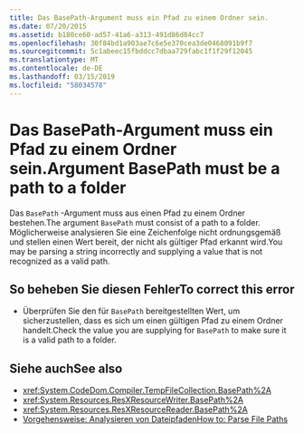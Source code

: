 ```yaml
---
title: Das BasePath-Argument muss ein Pfad zu einem Ordner sein.
ms.date: 07/20/2015
ms.assetid: b180ce60-ad57-41a6-a313-491d86d84cc7
ms.openlocfilehash: 30f84bd1a903ae7c6e5e370cea3de0468091b9f7
ms.sourcegitcommit: 5c1abeec15fbddcc7dbaa729fabc1f1f29f12045
ms.translationtype: MT
ms.contentlocale: de-DE
ms.lasthandoff: 03/15/2019
ms.locfileid: "58034578"
---
```

# <a name="argument-basepath-must-be-a-path-to-a-folder"></a><span data-ttu-id="dce40-102">Das BasePath-Argument muss ein Pfad zu einem Ordner sein.</span><span class="sxs-lookup"><span data-stu-id="dce40-102">Argument BasePath must be a path to a folder</span></span>
<span data-ttu-id="dce40-103">Das `BasePath` -Argument muss aus einen Pfad zu einem Ordner bestehen.</span><span class="sxs-lookup"><span data-stu-id="dce40-103">The argument `BasePath` must consist of a path to a folder.</span></span> <span data-ttu-id="dce40-104">Möglicherweise analysieren Sie eine Zeichenfolge nicht ordnungsgemäß und stellen einen Wert bereit, der nicht als gültiger Pfad erkannt wird.</span><span class="sxs-lookup"><span data-stu-id="dce40-104">You may be parsing a string incorrectly and supplying a value that is not recognized as a valid path.</span></span>  
  
## <a name="to-correct-this-error"></a><span data-ttu-id="dce40-105">So beheben Sie diesen Fehler</span><span class="sxs-lookup"><span data-stu-id="dce40-105">To correct this error</span></span>  
  
-   <span data-ttu-id="dce40-106">Überprüfen Sie den für `BasePath` bereitgestellten Wert, um sicherzustellen, dass es sich um einen gültigen Pfad zu einem Ordner handelt.</span><span class="sxs-lookup"><span data-stu-id="dce40-106">Check the value you are supplying for `BasePath` to make sure it is a valid path to a folder.</span></span>  
  
## <a name="see-also"></a><span data-ttu-id="dce40-107">Siehe auch</span><span class="sxs-lookup"><span data-stu-id="dce40-107">See also</span></span>

- <xref:System.CodeDom.Compiler.TempFileCollection.BasePath%2A>
- <xref:System.Resources.ResXResourceWriter.BasePath%2A>
- <xref:System.Resources.ResXResourceReader.BasePath%2A>
- [<span data-ttu-id="dce40-108">Vorgehensweise: Analysieren von Dateipfaden</span><span class="sxs-lookup"><span data-stu-id="dce40-108">How to: Parse File Paths</span></span>](../../visual-basic/developing-apps/programming/drives-directories-files/how-to-parse-file-paths.md)
